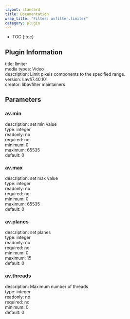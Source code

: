 ```yaml
---
layout: standard
title: Documentation
wrap_title: "Filter: avfilter.limiter"
category: plugin
---
```

* TOC
{:toc}

## Plugin Information

title: limiter  
media types:
Video  
description: Limit pixels components to the specified range.  
version: Lavfi7.40.101  
creator: libavfilter maintainers  

## Parameters

### av.min

  
description:
set min value  
type: integer  
readonly: no  
required: no  
minimum: 0  
maximum: 65535  
default: 0  

### av.max

  
description:
set max value  
type: integer  
readonly: no  
required: no  
minimum: 0  
maximum: 65535  
default: 0  

### av.planes

  
description:
set planes  
type: integer  
readonly: no  
required: no  
minimum: 0  
maximum: 15  
default: 0  

### av.threads

  
description:
Maximum number of threads  
type: integer  
readonly: no  
required: no  
minimum: 0  
default: 0  

